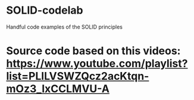 # SOLID-codelab
Handful code examples of the SOLID principles
# Source code based on this videos: https://www.youtube.com/playlist?list=PLlLVSWZQcz2acKtqn-mOz3_IxCCLMVU-A

